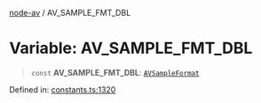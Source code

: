[node-av](../globals.md) / AV\_SAMPLE\_FMT\_DBL

# Variable: AV\_SAMPLE\_FMT\_DBL

> `const` **AV\_SAMPLE\_FMT\_DBL**: [`AVSampleFormat`](../type-aliases/AVSampleFormat.md)

Defined in: [constants.ts:1320](https://github.com/seydx/av/blob/f8631fc881b394300b1479f511d55cf1c370a87f/src/constants/constants.ts#L1320)
